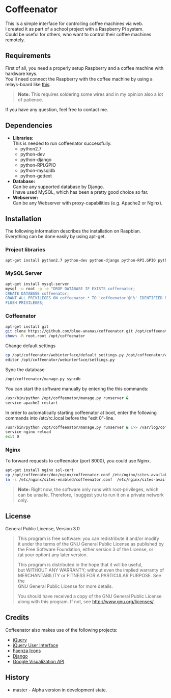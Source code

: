 # Coffeenator
This is a simple interface for controlling coffee machines via web.  
I created it as part of a school project with a Raspberry Pi system.  
Could be useful for others, who want to control their coffee machines remotely.  

## Requirements
First of all, you need a properly setup Raspberry and a coffee machine with hardware keys.  
You'll need connect the Raspberry with the coffee machine by using a relays-board like [this](http://www.sainsmart.com/16-channel-12v-relay-module-for-pic-arm-avr-dsp-arduino-msp430-ttl-logic.html).  
>**Note:** This requires soldering some wires and in my opinion also a lot of patience.  

If you have any question, feel free to contact me.  

## Dependencies
* **Libraries:**  
This is needed to run coffeenator successfully.
  * python2.7
  * python-dev
  * python-django
  * python-RPI.GPIO
  * python-mysqldb
  * python-gettext
* **Database:**  
Can be any supported database by Django.  
I have used MySQL, which has been a pretty good choice so far.  
* **Webserver:**  
Can be any Webserver with proxy-capabilities (e.g. Apache2 or Nginx).

## Installation
The following information describes the installation on Raspbian.  
Everything can be done easily by using apt-get.  

### Project libraries
```bash
apt-get install python2.7 python-dev python-django python-RPI.GPIO python-mysqldb gettext
```

### MySQL Server
```bash
apt-get install mysql-server
mysql -u root -p -e "DROP DATABASE IF EXISTS coffeenator;
CREATE DATABASE coffeenator; 
GRANT ALL PRIVILEGES ON coffeenator.* TO 'coffeenator'@'%' IDENTIFIED BY 'coffeenator';
FLUSH PRIVILEGES;
```

### Coffeenator
```bash
apt-get install git
git clone https://github.com/blue-ananas/coffeenator.git /opt/coffeenator
chown -R root.root /opt/coffeenator
```

Change default settings  
```bash
cp /opt/coffeenator/webinterface/default_settings.py /opt/coffeenator/webinterface/settings.py
editor /opt/coffeenator/webinterface/settings.py
```

Sync the database  
```bash
/opt/coffeenator/manage.py syncdb
```

You can start the software manually by entering the this commands:  
```bash
/usr/bin/python /opt/coffeenator/manage.py runserver &
service apache2 restart
```

In order to automatically starting coffeenator at boot, enter the following commands into /etc/rc.local before the "exit 0"-line.  
```bash
/usr/bin/python /opt/coffeenator/manage.py runserver & 1>> /var/log/coffeenator.log 2>&1
service nginx reload
exit 0
```

### Nginx
To forward requests to coffeenator (port 8000), you could use Nginx.  
```bash
apt-get install nginx ssl-cert
cp /opt/coffeenator/doc/nginx/coffeenator.conf /etc/nginx/sites-available/coffeenator.conf
ln -s /etc/nginx/sites-enabled/coffeenator.conf  /etc/nginx/sites-available/coffeenator.conf
```

>**Note:** Right now, the software only runs with root-privileges, which can be unsafe.
>Therefore, I suggest you to run it on a private network only.

## License
General Public License, Version 3.0  

>This program is free software: you can redistribute it and/or modify  
>it under the terms of the GNU General Public License as published by  
>the Free Software Foundation, either version 3 of the License, or  
>(at your option) any later version.  
>  
>This program is distributed in the hope that it will be useful,  
>but WITHOUT ANY WARRANTY; without even the implied warranty of  
>MERCHANTABILITY or FITNESS FOR A PARTICULAR PURPOSE.  See the  
>GNU General Public License for more details.  
>  
>You should have received a copy of the GNU General Public License  
>along with this program.  If not, see <http://www.gnu.org/licenses/>.  

## Credits
Coffeenator also makes use of the following projects:  
* [jQuery](http://www.jquery.org/)
* [jQuery User Interface](http://jqueryui.com/)
* [Faenza Icons](http://tiheum.deviantart.com/art/Faenza-Icons-173323228)
* [Django](https://www.djangoproject.com/)
* [Google Visualization API](https://developers.google.com/)

## History
* master - Alpha version in development state.